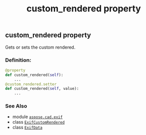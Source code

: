 ﻿---
title: custom_rendered property
second_title: Aspose.CAD for Python via .NET API References
description: 
type: docs
weight: 140
url: /python-net/aspose.cad.exif/exifdata/custom_rendered/
is_root: false
---

## custom_rendered property


Gets or sets the custom rendered.
### Definition:
```python
@property
def custom_rendered(self):
    ...
@custom_rendered.setter
def custom_rendered(self, value):
    ...
```

### See Also
* module [`aspose.cad.exif`](../../)
* class [`ExifCustomRendered`](/cad/python-net/aspose.cad.exif.enums/exifcustomrendered)
* class [`ExifData`](/cad/python-net/aspose.cad.exif/exifdata)
